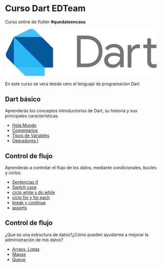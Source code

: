 # Curso Dart EDTeam
Curso online de flutter **#quedateencasa**

![](image_readme/image.png)

En este curso se vera desde cero el lenguaje de programacion Dart

## Dart básico

Aprenderás los conceptos introductorios de Dart, su historia y sus principales características.
* [Hola Mundo](https://github.com/Alvardud/Curso-Dart-EDTeam/blob/ada1d352266743b5ffc8293a3a57827dceb5ff5e/bin/main.dart)
* [Comentarios](https://github.com/Alvardud/Curso-Dart-EDTeam/blob/03d30b25cba8e7723bebaa8b964967ee5bae0c43/bin/main.dart)
* [Tipos de Variables](https://github.com/Alvardud/Curso-Dart-EDTeam/blob/550fb91e9914a6102e9284a51d9645e889d26c89/bin/main.dart)
* [Operadores I](https://github.com/Alvardud/Curso-Dart-EDTeam/blob/962d431d163e49c454ec252a7858e89e53f6a674/bin/main.dart)

## Control de flujo

Aprenderás a controlar el flujo de los datos, mediante condicionales, bucles y ciclos.
* [Sentencias if](https://github.com/Alvardud/Curso-Dart-EDTeam/blob/master/bin/control%20de%20flujo/sentencia_if.dart)
* [Switch case](https://github.com/Alvardud/Curso-Dart-EDTeam/blob/master/bin/control%20de%20flujo/switch_case.dart)
* [ciclo while y do while](https://github.com/Alvardud/Curso-Dart-EDTeam/blob/master/bin/control%20de%20flujo/while_do_while.dart)
* [ciclo for y for each](https://github.com/Alvardud/Curso-Dart-EDTeam/blob/master/bin/control%20de%20flujo/ciclo_for_for_each.dart)
* [break y continue](https://github.com/Alvardud/Curso-Dart-EDTeam/blob/master/bin/control%20de%20flujo/break_continue.dart)
* [asserts](https://github.com/Alvardud/Curso-Dart-EDTeam/blob/master/bin/control%20de%20flujo/assert_example.dart)

## Control de flujo

¿Que es una estructura de datos?¿Cómo pueden ayudarme a mejorar la administración de mis datos?
* [Arrays, Listas](https://github.com/Alvardud/Curso-Dart-EDTeam/blob/master/bin/estructuras%20de%20datos/arrays_lists.dart)
* [Mapas](https://github.com/Alvardud/Curso-Dart-EDTeam/blob/master/bin/estructuras%20de%20datos/mapas.dart)
* [Queue](https://github.com/Alvardud/Curso-Dart-EDTeam/blob/master/bin/estructuras%20de%20datos/queue.dart)